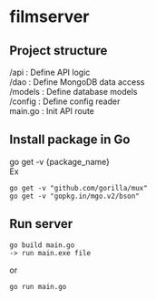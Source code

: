 # filmserver


## Project structure
  /api : Define API logic   
  /dao : Define MongoDB data access   
  /models : Define database models    
  /config : Define config reader    
  main.go : Init API route    
  
## Install package in Go
  go get -v {package_name}    
  Ex    
  ```
  go get -v "github.com/gorilla/mux"   
  go get -v "gopkg.in/mgo.v2/bson"   
  ```
## Run server
  
  ```
  go build main.go 
  -> run main.exe file   
  ```
  or
  ```
  go run main.go  
  ```
